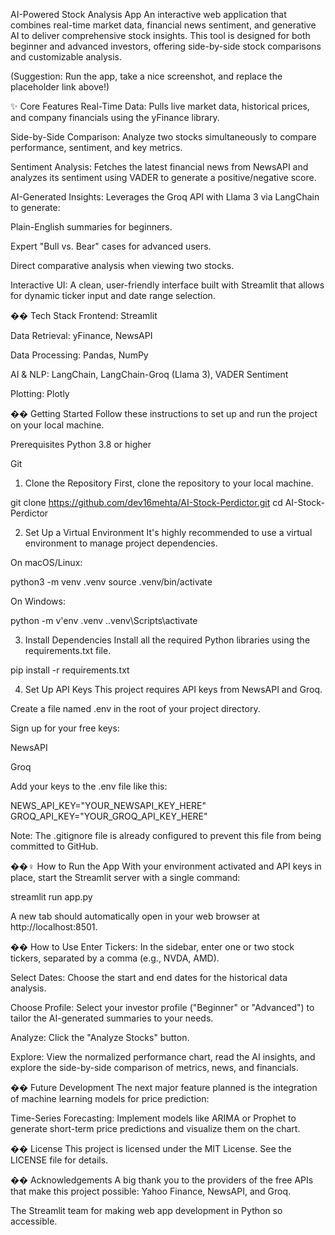 AI-Powered Stock Analysis App
An interactive web application that combines real-time market data, financial news sentiment, and generative AI to deliver comprehensive stock insights. This tool is designed for both beginner and advanced investors, offering side-by-side stock comparisons and customizable analysis.


(Suggestion: Run the app, take a nice screenshot, and replace the placeholder link above!)

✨ Core Features
Real-Time Data: Pulls live market data, historical prices, and company financials using the yFinance library.

Side-by-Side Comparison: Analyze two stocks simultaneously to compare performance, sentiment, and key metrics.

Sentiment Analysis: Fetches the latest financial news from NewsAPI and analyzes its sentiment using VADER to generate a positive/negative score.

AI-Generated Insights: Leverages the Groq API with Llama 3 via LangChain to generate:

Plain-English summaries for beginners.

Expert "Bull vs. Bear" cases for advanced users.

Direct comparative analysis when viewing two stocks.

Interactive UI: A clean, user-friendly interface built with Streamlit that allows for dynamic ticker input and date range selection.

��️ Tech Stack
Frontend: Streamlit

Data Retrieval: yFinance, NewsAPI

Data Processing: Pandas, NumPy

AI & NLP: LangChain, LangChain-Groq (Llama 3), VADER Sentiment

Plotting: Plotly

�� Getting Started
Follow these instructions to set up and run the project on your local machine.

Prerequisites
Python 3.8 or higher

Git

1. Clone the Repository
First, clone the repository to your local machine.

git clone https://github.com/dev16mehta/AI-Stock-Perdictor.git
cd AI-Stock-Perdictor

2. Set Up a Virtual Environment
It's highly recommended to use a virtual environment to manage project dependencies.

On macOS/Linux:

python3 -m venv .venv
source .venv/bin/activate

On Windows:

python -m v'env .venv
.\.venv\Scripts\activate

3. Install Dependencies
Install all the required Python libraries using the requirements.txt file.

pip install -r requirements.txt

4. Set Up API Keys
This project requires API keys from NewsAPI and Groq.

Create a file named .env in the root of your project directory.

Sign up for your free keys:

NewsAPI

Groq

Add your keys to the .env file like this:

NEWS_API_KEY="YOUR_NEWSAPI_KEY_HERE"
GROQ_API_KEY="YOUR_GROQ_API_KEY_HERE"

Note: The .gitignore file is already configured to prevent this file from being committed to GitHub.

��‍♀️ How to Run the App
With your environment activated and API keys in place, start the Streamlit server with a single command:

streamlit run app.py

A new tab should automatically open in your web browser at http://localhost:8501.

�� How to Use
Enter Tickers: In the sidebar, enter one or two stock tickers, separated by a comma (e.g., NVDA, AMD).

Select Dates: Choose the start and end dates for the historical data analysis.

Choose Profile: Select your investor profile ("Beginner" or "Advanced") to tailor the AI-generated summaries to your needs.

Analyze: Click the "Analyze Stocks" button.

Explore: View the normalized performance chart, read the AI insights, and explore the side-by-side comparison of metrics, news, and financials.

�� Future Development
The next major feature planned is the integration of machine learning models for price prediction:

Time-Series Forecasting: Implement models like ARIMA or Prophet to generate short-term price predictions and visualize them on the chart.

�� License
This project is licensed under the MIT License. See the LICENSE file for details.

�� Acknowledgements
A big thank you to the providers of the free APIs that make this project possible: Yahoo Finance, NewsAPI, and Groq.

The Streamlit team for making web app development in Python so accessible.
